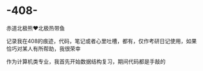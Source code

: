 # -408-
赤道北极熊♥北极热带鱼

记录我在408的痕迹，代码，笔记或者心里吐槽，都有，仅作考研日记使用，如果恰巧对某人有所帮助，我很荣幸

作为计算机类专业，我首先开始数据结构复习，期间代码都是手敲的
